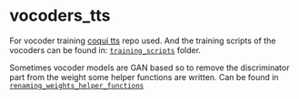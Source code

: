 # vocoders_tts
For vocoder training [coqui tts](https://github.com/coqui-ai/TTS) repo used. 
And the training scripts of the vocoders can be found in: [`training_scripts`](https://github.com/AIFahim/vocoders_tts/tree/master/training_scripts) folder. 

Sometimes vocoder models are GAN based so to remove the discriminator part from the weight some helper functions are written. Can be found in [`renaming_weights_helper_functions`](https://github.com/AIFahim/vocoders_tts/tree/master/renaming_weights_helper_functions) 

